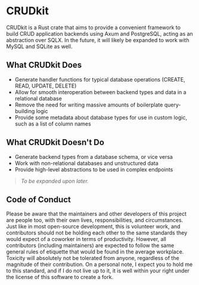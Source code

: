 # CRUDkit
CRUDkit is a Rust crate that aims to provide a convenient framework to build CRUD application
backends using Axum and PostgreSQL, acting as an abstraction over SQLX. In the future, it will
likely be expanded to work with MySQL and SQLite as well.

## What CRUDkit Does
- Generate handler functions for typical database operations (CREATE, READ, UPDATE, DELETE)
- Allow for smooth interoperation between backend types and data in a relational database
- Remove the need for writing massive amounts of boilerplate query-building logic
- Provide some metadata about database types for use in custom logic, such as a list of column names

## What CRUDkit Doesn't Do
- Generate backend types from a database schema, or vice versa
- Work with non-relational databases and unstructured data
- Provide high-level abstractions to be used in complex endpoints

> *To be expanded upon later.*

## Code of Conduct
Please be aware that the maintainers and other developers of this project are people too, with their
own lives, responsibilities, and circumstances. Just like in most open-source development, this is
volunteer work, and contributors should not be holding each other to the same standards they would
expect of a coworker in terms of productivity. However, all contributors (including maintainers) are
expected to follow the same general rules of etiquette that would be found in the average workplace.
Toxicity will absolutely not be tolerated from anyone, regardless of the magnitude of their
contribution. On a personal note, I expect you to hold me to this standard, and if I do not live up
to it, it is well within your right under the license of this software to create a fork.
